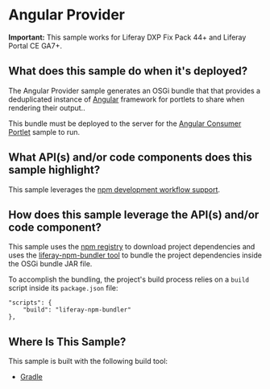 # Angular Provider [](id=angular-provider)

**Important:** This sample works for Liferay DXP Fix Pack 44+ and Liferay Portal
CE GA7+.

## What does this sample do when it's deployed? [](id=what-does-this-sample-do-when-its-deployed)

The Angular Provider sample generates an OSGi bundle that that provides a
deduplicated instance of
[Angular](https://angular.io/) framework for portlets to share when rendering
their output..

This bundle must be deployed to the server for the
[Angular Consumer Portlet](angular-consumer-portlet) sample to run.

## What API(s) and/or code components does this sample highlight? [](id=what-apis-and-or-code-components-does-this-sample-highlight)

This sample leverages the
[npm development workflow support](https://dev.liferay.com/develop/tutorials/-/knowledge_base/7-0/using-npm-in-your-portlets).

## How does this sample leverage the API(s) and/or code component? [](id=how-does-this-sample-leverage-the-apis-and-or-code-component)

This sample uses the [npm registry](https://www.npmjs.com/) to download project
dependencies and uses the
[liferay-npm-bundler tool](https://github.com/liferay/liferay-npm-build-tools/tree/master/packages/liferay-npm-bundler)
to bundle the project dependencies inside the OSGi bundle JAR file.

To accomplish the bundling, the project's build process relies on a `build`
script inside its `package.json` file:

    "scripts": {
        "build": "liferay-npm-bundler"
    },

## Where Is This Sample? [](id=where-is-this-sample)

This sample is built with the following build tool:

<!--
There are three different versions of this sample, each built with a different
build tool:

TODO: Replace above when tool is available for other build tools. -Cody
-->

*   [Gradle](https://github.com/liferay/liferay-blade-samples/tree/master/gradle/apps/npm/angular-npm-portlet)
